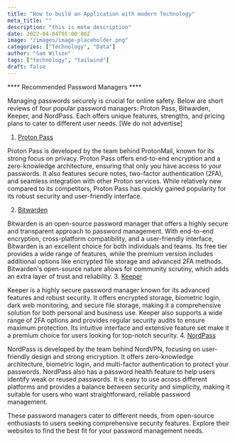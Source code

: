 ```yaml
---
title: "How to build an Application with modern Technology"
meta_title: ""
description: "this is meta description"
date: 2022-04-04T05:00:00Z
image: "/images/image-placeholder.png"
categories: ["Technology", "Data"]
author: "Sam Wilson"
tags: ["technology", "tailwind"]
draft: false
---
```


**** Recommended Password Managers ****

Managing passwords securely is crucial for online safety. Below are short reviews of four popular password managers: Proton Pass, Bitwarden, Keeper, and NordPass. Each offers unique features, strengths, and pricing plans to cater to different user needs. [We do not advertise]

1. [Proton Pass](https://proton.me/pass)

Proton Pass is developed by the team behind ProtonMail, known for its strong focus on privacy. Proton Pass offers end-to-end encryption and a zero-knowledge architecture, ensuring that only you have access to your passwords. It also features secure notes, two-factor authentication (2FA), and seamless integration with other Proton services. While relatively new compared to its competitors, Proton Pass has quickly gained popularity for its robust security and user-friendly interface.

2. [Bitwarden](https://bitwarden.com/)

Bitwarden is an open-source password manager that offers a highly secure and transparent approach to password management. With end-to-end encryption, cross-platform compatibility, and a user-friendly interface, Bitwarden is an excellent choice for both individuals and teams. Its free tier provides a wide range of features, while the premium version includes additional options like encrypted file storage and advanced 2FA methods. Bitwarden's open-source nature allows for community scrutiny, which adds an extra layer of trust and reliability.
3. [Keeper](https://keepersecurity.com/)

Keeper is a highly secure password manager known for its advanced features and robust security. It offers encrypted storage, biometric login, dark web monitoring, and secure file storage, making it a comprehensive solution for both personal and business use. Keeper also supports a wide range of 2FA options and provides regular security audits to ensure maximum protection. Its intuitive interface and extensive feature set make it a premium choice for users looking for top-notch security.
4. [NordPass](https://nordpass.com/)

NordPass is developed by the team behind NordVPN, focusing on user-friendly design and strong encryption. It offers zero-knowledge architecture, biometric login, and multi-factor authentication to protect your passwords. NordPass also has a password health feature to help users identify weak or reused passwords. It is easy to use across different platforms and provides a balance between security and simplicity, making it suitable for users who want straightforward, reliable password management.

These password managers cater to different needs, from open-source enthusiasts to users seeking comprehensive security features. Explore their websites to find the best fit for your password management needs.
